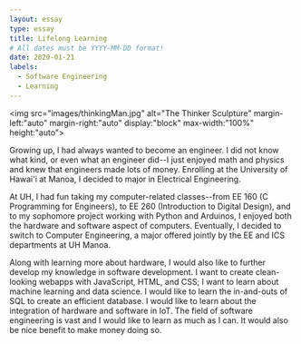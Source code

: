 ```yaml
---
layout: essay
type: essay
title: Lifelong Learning
# All dates must be YYYY-MM-DD format!
date: 2020-01-21
labels:
  - Software Engineering
  - Learning
---
```


<img src="images/thinkingMan.jpg" alt="The Thinker Sculpture" margin-left:"auto" margin-right:"auto" display:"block" max-width:"100%" height:"auto">

Growing up, I had always wanted to become an engineer. I did not know what kind, or even what an engineer did--I just enjoyed math and physics and knew that engineers made lots of money. Enrolling at the University of Hawai'i at Manoa, I decided to major in Electrical Engineering. 

At UH, I had fun taking my computer-related classes--from EE 160 (C Programming for Engineers), to EE 260 (Introduction to Digital Design), and to my sophomore project working with Python and Arduinos, I enjoyed both the hardware and software aspect of computers. Eventually, I decided to switch to Computer Engineering, a major offered jointly by the EE and ICS departments at UH Manoa.

Along with learning more about hardware, I would also like to further develop my knowledge in software development. I want to create clean-looking webapps with JavaScript, HTML, and CSS; I want to learn about machine learning and data science. I would like to learn the in-and-outs of SQL to create an efficient database. I would like to learn about the integration of hardware and software in IoT. The field of software engineering is vast and I would like to learn as much as I can. It would also be nice benefit to make money doing so.
